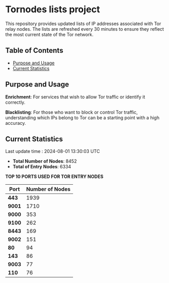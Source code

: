 # Tornodes lists project

This repository provides updated lists of IP addresses associated with Tor relay nodes. The lists are refreshed every 30 minutes to ensure they reflect the most current state of the Tor network.

## Table of Contents

- [Purpose and Usage](#purpose-and-usage)
- [Current Statistics](#current-statistics)


## Purpose and Usage

**Enrichment**: For services that wish to allow Tor traffic or identify it correctly.

**Blacklisting**: For those who want to block or control Tor traffic, understanding which IPs belong to Tor can be a starting point with a high accuracy.

## Current Statistics

Last update time : 2024-08-01 13:30:03 UTC

- **Total Number of Nodes**: 8452
- **Total of Entry Nodes**: 6334

**TOP 10 PORTS USED FOR TOR ENTRY NODES**

| **Port** | **Number of Nodes** |
|------|-----------------|
| **443**   | 1939  |
| **9001**   | 1710  |
| **9000**   | 353  |
| **9100**   | 262  |
| **8443**   | 169  |
| **9002**   | 151  |
| **80**   | 94  |
| **143**   | 86  |
| **9003**   | 77  |
| **110**   | 76  |

